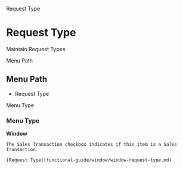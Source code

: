 
Request Type
# Request Type


Maintain Request Types

Menu Path
## Menu Path



- Request Type

Menu Type
### Menu Type

**Window**

```
The Sales Transaction checkbox indicates if this item is a Sales Transaction.
```

```
[Request Type](functional-guide/window/window-request-type.md)
```